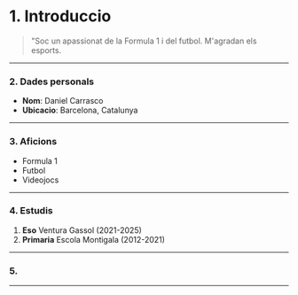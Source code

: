 # 1. Introduccio
> "Soc un apassionat de la Formula 1 i del futbol. M'agradan els esports.

---

### 2. Dades personals

- **Nom**: Daniel Carrasco
- **Ubicacio**: Barcelona, Catalunya

---

### 3. Aficions 

- Formula 1
- Futbol
- Videojocs

---

### 4. Estudis

1. **Eso**
  Ventura Gassol (2021-2025)
2. **Primaria**
   Escola Montigala (2012-2021)

---

### 5. 
---

 






